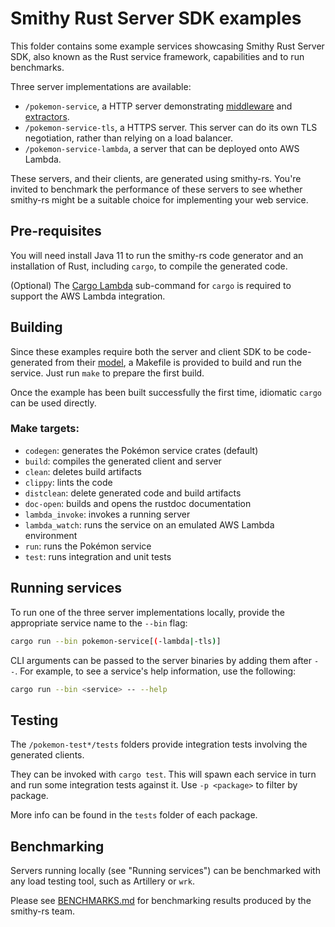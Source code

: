 # Smithy Rust Server SDK examples

This folder contains some example services showcasing Smithy Rust Server SDK,
also known as the Rust service framework, capabilities and to run benchmarks.

Three server implementations are available:

- `/pokemon-service`, a HTTP server demonstrating [middleware] and [extractors].
- `/pokemon-service-tls`, a HTTPS server. This server can do
   its own TLS negotiation, rather than relying on a load balancer.
- `/pokemon-service-lambda`, a server that can be deployed onto AWS Lambda.

These servers, and their clients, are generated using smithy-rs. You're invited
to benchmark the performance of these servers to see whether smithy-rs might be
a suitable choice for implementing your web service.

[middleware]: https://smithy-lang.github.io/smithy-rs/design/server/middleware.html
[extractors]: https://smithy-lang.github.io/smithy-rs/design/server/from_parts.html


## Pre-requisites

You will need install Java 11 to run the smithy-rs code generator and an
installation of Rust, including `cargo`, to compile the generated code.

(Optional) The [Cargo Lambda](https://cargo-lambda.info/) sub-command for
`cargo` is required to support the AWS Lambda integration.


## Building

Since these examples require both the server and client SDK to be code-generated
from their [model](/codegen/smithy-rust-codegen-server-test/model/pokemon.smithy), a Makefile is
provided to build and run the service. Just run `make` to prepare the first
build.

Once the example has been built successfully the first time, idiomatic `cargo`
can be used directly.

### Make targets:

- `codegen`: generates the Pokémon service crates (default)
- `build`: compiles the generated client and server
- `clean`: deletes build artifacts
- `clippy`: lints the code
- `distclean`: delete generated code and build artifacts
- `doc-open`: builds and opens the rustdoc documentation
- `lambda_invoke`: invokes a running server
- `lambda_watch`: runs the service on an emulated AWS Lambda environment
- `run`: runs the Pokémon service
- `test`: runs integration and unit tests


## Running services

To run one of the three server implementations locally, provide the appropriate
service name to the `--bin` flag:

```bash
cargo run --bin pokemon-service[(-lambda|-tls)]
```

CLI arguments can be passed to the server binaries by adding them after `--`.
For example, to see a service's help information, use the following:

```bash
cargo run --bin <service> -- --help
```

## Testing

The `/pokemon-test*/tests` folders provide integration tests involving the
generated clients.

They can be invoked with `cargo test`. This will spawn each service in turn
and run some integration tests against it. Use `-p <package>` to filter by
package.

More info can be found in the `tests` folder of each package.


## Benchmarking

Servers running locally (see "Running services") can be benchmarked with any
load testing tool, such as Artillery or `wrk`.

Please see [BENCHMARKS.md](/examples/BENCHMARKS.md) for benchmarking results
produced by the smithy-rs team.
